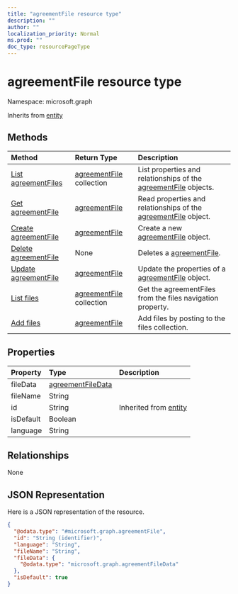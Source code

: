 ```yaml
---
title: "agreementFile resource type"
description: ""
author: ""
localization_priority: Normal
ms.prod: ""
doc_type: resourcePageType
---
```


# agreementFile resource type


Namespace: microsoft.graph




Inherits from [entity](../resources/entity.md)

## Methods
|Method|Return Type|Description|
|:---|:---|:---|
|[List agreementFiles](../api/agreementfile-list.md)|[agreementFile](../resources/agreementfile.md) collection|List properties and relationships of the [agreementFile](../resources/agreementfile.md) objects.|
|[Get agreementFile](../api/agreementfile-get.md)|[agreementFile](../resources/agreementfile.md)|Read properties and relationships of the [agreementFile](../resources/agreementfile.md) object.|
|[Create agreementFile](../api/agreementfile-create.md)|[agreementFile](../resources/agreementfile.md)|Create a new [agreementFile](../resources/agreementfile.md) object.|
|[Delete agreementFile](../api/agreementfile-delete.md)|None|Deletes a [agreementFile](../resources/agreementfile.md).|
|[Update agreementFile](../api/agreementfile-update.md)|[agreementFile](../resources/agreementfile.md)|Update the properties of a [agreementFile](../resources/agreementfile.md) object.|
|[List files](../api/agreement-list-files.md)|[agreementFile](../resources/agreementfile.md) collection|Get the agreementFiles from the files navigation property.|
|[Add files](../api/agreement-post-files.md)|[agreementFile](../resources/agreementfile.md)|Add files by posting to the files collection.|

## Properties
|Property|Type|Description|
|:---|:---|:---|
|fileData|[agreementFileData](../resources/agreementfiledata.md)||
|fileName|String||
|id|String| Inherited from [entity](../resources/entity.md)|
|isDefault|Boolean||
|language|String||

## Relationships
None

## JSON Representation
Here is a JSON representation of the resource.
<!-- {
  "blockType": "resource",
  "keyProperty": "id",
  "@odata.type": "microsoft.graph.agreementFile",
  "baseType": "microsoft.graph.entity",
  "openType": false
}
-->
``` json
{
  "@odata.type": "#microsoft.graph.agreementFile",
  "id": "String (identifier)",
  "language": "String",
  "fileName": "String",
  "fileData": {
    "@odata.type": "microsoft.graph.agreementFileData"
  },
  "isDefault": true
}
```

